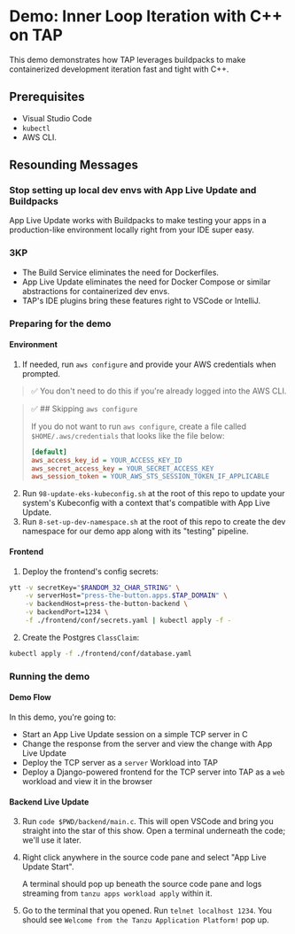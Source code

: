 # Demo: Inner Loop Iteration with C++ on TAP

This demo demonstrates how TAP leverages buildpacks to make containerized
development iteration fast and tight with C++.

## Prerequisites

- Visual Studio Code
- `kubectl`
- AWS CLI.

## Resounding Messages

### Stop setting up local dev envs with App Live Update and Buildpacks

App Live Update works with Buildpacks to make testing your apps in a production-like environment
locally right from your IDE super easy.

### 3KP

- The Build Service eliminates the need for Dockerfiles.
- App Live Update eliminates the need for Docker Compose or similar abstractions
  for containerized dev envs.
- TAP's IDE plugins bring these features right to VSCode or IntelliJ.

### Preparing for the demo

#### Environment

1. If needed, run `aws configure` and provide your AWS credentials when prompted.

> ✅  You don't need to do this if you're already logged into the
> AWS CLI.

> ✅ ## Skipping `aws configure`
>
> If you do not want to run `aws configure`, create a file
> called `$HOME/.aws/credentials` that looks like
> the file below:
>
> ```ini
> [default]
> aws_access_key_id = YOUR_ACCESS_KEY_ID
> aws_secret_access_key = YOUR_SECRET_ACCESS_KEY
> aws_session_token = YOUR_AWS_STS_SESSION_TOKEN_IF_APPLICABLE
> ```

2. Run `98-update-eks-kubeconfig.sh` at the root of this repo to update your system's Kubeconfig with a
   context that's compatible with App Live Update.
3. Run `8-set-up-dev-namespace.sh` at the root of this repo to create the dev namespace for our demo app
   along with its "testing" pipeline.

#### Frontend

1. Deploy the frontend's config secrets:

```sh
ytt -v secretKey="$RANDOM_32_CHAR_STRING" \
    -v serverHost="press-the-button.apps.$TAP_DOMAIN" \
    -v backendHost=press-the-button-backend \
    -v backendPort=1234 \
    -f ./frontend/conf/secrets.yaml | kubectl apply -f -
```

2. Create the Postgres `ClassClaim`:

```sh
kubectl apply -f ./frontend/conf/database.yaml
```

### Running the demo

#### Demo Flow

In this demo, you're going to:

- Start an App Live Update session on a simple TCP server in C
- Change the response from the server and view the change with App Live Update
- Deploy the TCP server as a `server` Workload into TAP
- Deploy a Django-powered frontend for the TCP server into TAP as a `web`
  workload and view it in the browser

#### Backend Live Update

3. Run `code $PWD/backend/main.c`. This will open VSCode and bring you straight into
   the star of this show. Open a terminal underneath the code; we'll use it
   later.
4. Right click anywhere in the source code pane and select "App Live Update
   Start".

   A terminal should pop up beneath the source code pane and logs streaming from
   `tanzu apps workload apply` within it.
5. Go to the terminal that you opened. Run `telnet localhost 1234`. You should
   see `Welcome from the Tanzu Application Platform!` pop up.
